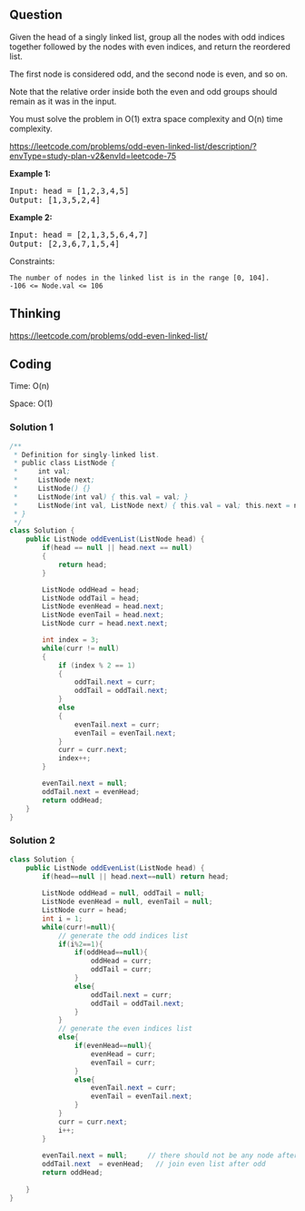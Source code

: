 ## Question
Given the head of a singly linked list, group all the nodes with odd indices together followed by the nodes with even indices, and return the reordered list.

The first node is considered odd, and the second node is even, and so on.

Note that the relative order inside both the even and odd groups should remain as it was in the input.

You must solve the problem in O(1) extra space complexity and O(n) time complexity.

https://leetcode.com/problems/odd-even-linked-list/description/?envType=study-plan-v2&envId=leetcode-75

**Example 1:**
<pre>
Input: head = [1,2,3,4,5]
Output: [1,3,5,2,4]
</pre>

**Example 2:**
<pre>
Input: head = [2,1,3,5,6,4,7]
Output: [2,3,6,7,1,5,4]
</pre>


Constraints:

    The number of nodes in the linked list is in the range [0, 104].
    -106 <= Node.val <= 106




## Thinking
https://leetcode.com/problems/odd-even-linked-list/

## Coding
Time: O(n)

Space: O(1)

### Solution 1
```java
/**
 * Definition for singly-linked list.
 * public class ListNode {
 *     int val;
 *     ListNode next;
 *     ListNode() {}
 *     ListNode(int val) { this.val = val; }
 *     ListNode(int val, ListNode next) { this.val = val; this.next = next; }
 * }
 */
class Solution {
    public ListNode oddEvenList(ListNode head) {
        if(head == null || head.next == null)
        {
            return head;
        }

        ListNode oddHead = head;
        ListNode oddTail = head;
        ListNode evenHead = head.next;
        ListNode evenTail = head.next;
        ListNode curr = head.next.next;

        int index = 3;
        while(curr != null)
        {
            if (index % 2 == 1)
            {
                oddTail.next = curr;
                oddTail = oddTail.next;
            }
            else
            {
                evenTail.next = curr;
                evenTail = evenTail.next;
            }
            curr = curr.next;
            index++;
        }

        evenTail.next = null;
        oddTail.next = evenHead;
        return oddHead;
    }
}
```
### Solution 2
```java
class Solution {
    public ListNode oddEvenList(ListNode head) {
        if(head==null || head.next==null) return head;
        
        ListNode oddHead = null, oddTail = null;
        ListNode evenHead = null, evenTail = null;
        ListNode curr = head;
        int i = 1;
        while(curr!=null){
			// generate the odd indices list
            if(i%2==1){
                if(oddHead==null){
                    oddHead = curr;
                    oddTail = curr;
                }
                else{
                    oddTail.next = curr;
                    oddTail = oddTail.next;
                }
            }
			// generate the even indices list
            else{
                if(evenHead==null){
                    evenHead = curr;
                    evenTail = curr;
                }
                else{
                    evenTail.next = curr;
                    evenTail = evenTail.next;
                }
            }
            curr = curr.next;
            i++;
        }
        
        evenTail.next = null;     // there should not be any node after even tail
        oddTail.next  = evenHead;   // join even list after odd
        return oddHead;
    
    }
}
```
